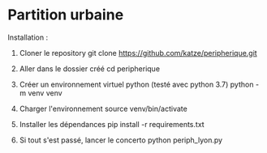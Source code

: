 # Partition urbaine


Installation :

1. Cloner le repository
git clone https://github.com/katze/peripherique.git

2. Aller dans le dossier créé
cd peripherique

3. Créer un environnement virtuel python (testé avec python 3.7)
python -m venv venv

4. Charger l'environnement
source venv/bin/activate

5. Installer les dépendances
pip install -r requirements.txt

6. Si tout s'est passé, lancer le concerto
python periph_lyon.py



